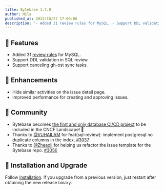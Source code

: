 ```yaml
---
title: Bytebase 1.7.0
author: Mila
published_at: 2022/10/27 17:00:00
description: '- Added 31 review rules for MySQL. - Support DDL validation in SQL review. - Support canceling gh-ost sync tasks. '
---
```


## 🚀 Features

- Added 31 [review rules](/docs/sql-review/review-policy/overview) for MySQL.
- Support DDL validation in SQL review.
- Support canceling gh-ost sync tasks.

## 🎄 Enhancements

- Hide similar activities on the issue detail page.
- Improved performance for creating and approving issues.

## 🎠 Community

- Bytebase becomes [the first and only database CI/CD project](/blog/cncf-landscape) to be included in the CNCF Landscape! 🎉
- Thanks to [@VUHAILAM](https://github.com/VUHAILAM) for feat(sql-review): implement postgresql no duplicate columns in the index. [#3037](https://github.com/bytebase/bytebase/pull/3037)
- Thanks to [@Zheaoli](https://github.com/Zheaoli) for helping us refactor the issue template for the Bytebase repo. [#3050](https://github.com/bytebase/bytebase/pull/3050)

## 📕 Installation and Upgrade

Follow [Installation](/docs/get-started/self-host). If you upgrade from a previous version, just restart after obtaining the new release binary.
